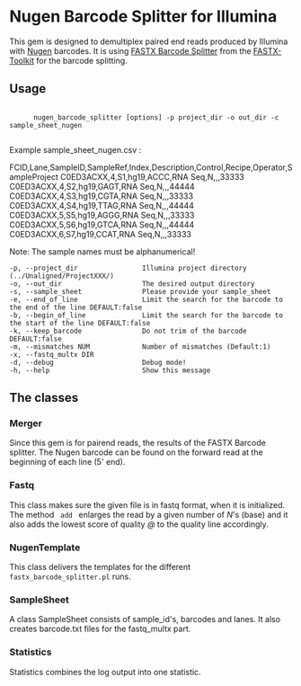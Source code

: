 Nugen Barcode Splitter for Illumina
===================================

This gem is designed to demultiplex paired end reads produced by Illumina with [Nugen](http://www.nugeninc.com/nugen/) barcodes. It is using [FASTX Barcode Splitter](http://hannonlab.cshl.edu/fastx_toolkit/commandline.html#fastx_barcode_splitter_usage) from the [FASTX-Toolkit](http://hannonlab.cshl.edu/fastx_toolkit/index.html) for the barcode splitting.

Usage
-----

<code>
      nugen_barcode_splitter [options] -p project_dir -o out_dir -c sample_sheet_nugen

</code>


Example sample_sheet_nugen.csv :

FCID,Lane,SampleID,SampleRef,Index,Description,Control,Recipe,Operator,SampleProject
C0ED3ACXX,4,S1,hg19,ACCC,RNA Seq,N,,,33333
C0ED3ACXX,4,S2,hg19,GAGT,RNA Seq,N,,,44444
C0ED3ACXX,4,S3,hg19,CGTA,RNA Seq,N,,,33333
C0ED3ACXX,4,S4,hg19,TTAG,RNA Seq,N,,,44444
C0ED3ACXX,5,S5,hg19,AGGG,RNA Seq,N,,,33333
C0ED3ACXX,5,S6,hg19,GTCA,RNA Seq,N,,,44444
C0ED3ACXX,6,S7,hg19,CCAT,RNA Seq,N,,,33333

Note: The sample names must be alphanumerical!


    -p, --project_dir                Illumina project directory (../Unaligned/ProjectXXX/)
    -o, --out_dir                    The desired output directory
    -s, --sample_sheet               Please provide your sample_sheet
    -e, --end_of_line                Limit the search for the barcode to the end of the line DEFAULT:false
    -b, --begin_of_line              Limit the search for the barcode to the start of the line DEFAULT:false
    -k, --keep_barcode               Do not trim of the barcode DEFAULT:false
    -m, --mismatches NUM             Number of mismatches (Default:1)
    -x, --fastq_multx DIR
    -d, --debug                      Debug mode!
    -h, --help                       Show this message



The classes
-----------

### Merger

Since this gem is for pairend reads, the results of the FASTX Barcode splitter. The Nugen barcode can be found on the forward read at the beginning of each line (5' end).

### Fastq

This class makes sure the given file is in fastq format, when it is initialized. The method <code> add </code> enlarges the read by a given number of *N*'s (base) and it also adds the lowest score of quality *@* to the quality line accordingly.

### NugenTemplate

This class delivers the templates for the different <code>fastx_barcode_splitter.pl</code> runs.

### SampleSheet

A class SampleSheet consists of sample_id's, barcodes and lanes. It also creates barcode.txt files for the fastq_multx part.

### Statistics

Statistics combines the log output into one statistic.

